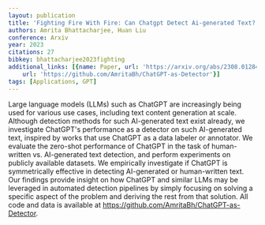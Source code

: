 ```yaml
---
layout: publication
title: 'Fighting Fire With Fire: Can Chatgpt Detect Ai-generated Text?'
authors: Amrita Bhattacharjee, Huan Liu
conference: Arxiv
year: 2023
citations: 27
bibkey: bhattacharjee2023fighting
additional_links: [{name: Paper, url: 'https://arxiv.org/abs/2308.01284'}, {name: Code,
    url: 'https://github.com/AmritaBh/ChatGPT-as-Detector'}]
tags: [Applications, GPT]
---
```

Large language models (LLMs) such as ChatGPT are increasingly being used for
various use cases, including text content generation at scale. Although
detection methods for such AI-generated text exist already, we investigate
ChatGPT's performance as a detector on such AI-generated text, inspired by
works that use ChatGPT as a data labeler or annotator. We evaluate the
zero-shot performance of ChatGPT in the task of human-written vs. AI-generated
text detection, and perform experiments on publicly available datasets. We
empirically investigate if ChatGPT is symmetrically effective in detecting
AI-generated or human-written text. Our findings provide insight on how ChatGPT
and similar LLMs may be leveraged in automated detection pipelines by simply
focusing on solving a specific aspect of the problem and deriving the rest from
that solution. All code and data is available at
https://github.com/AmritaBh/ChatGPT-as-Detector.